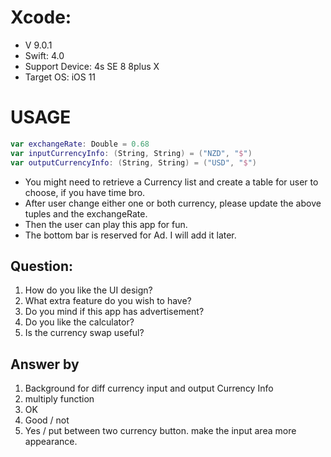# Xcode:
+ V 9.0.1
+ Swift: 4.0
+ Support Device: 4s SE 8 8plus X
+ Target OS: iOS 11

# USAGE
```Swift
var exchangeRate: Double = 0.68
var inputCurrencyInfo: (String, String) = ("NZD", "$")
var outputCurrencyInfo: (String, String) = ("USD", "$")
```
+ You might need to retrieve a Currency list and create a table for user to choose, if you have time bro.
+ After user change either one or both currency, please update the above tuples and the exchangeRate.
+ Then the user can play this app for fun.
+ The bottom bar is reserved for Ad. I will add it later.

## Question:
1. How do you like the UI design?
2. What extra feature do you wish to have?
3. Do you mind if this app has advertisement?
4. Do you like the calculator?
5. Is the currency swap useful?

## Answer by
1. Background for diff currency input and output Currency Info
2. multiply function
3. OK
4. Good / not
5. Yes /  put between two currency button.
make the input area more appearance.
